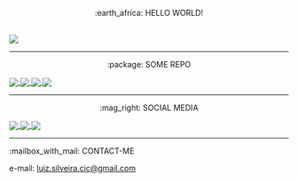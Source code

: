  <p align="center"> :earth_africa: HELLO WORLD! </p>

 <br>

 <a href="https://github.com/Linzer-Cyberheart">
   <img align="center" src="https://github-readme-stats.vercel.app/api?username=linzer-cyberheart&count_private=true&show_icons=true&theme=radical" />
 </a> 

 <hr>

  <p align="center"> :package: SOME REPO <p/>

 <a href="https://github.com/Linzer-Cyberheart/GODOT-GDScript-Parte-I">
   <img align="center" src="https://github-readme-stats.vercel.app/api/pin/?username=linzer-cyberheart&theme=radical&repo=GODOT-GDScript-Parte-I-" />
 </a>

 <a href="https://github.com/Linzer-Cyberheart/GODOT-GDScript-Parte-II">
   <img align="center" src="https://github-readme-stats.vercel.app/api/pin/?username=linzer-cyberheart&theme=radical&repo=GODOT-GDScript-Parte-II" />
 </a>

 <a href="https://github.com/Linzer-Cyberheart/GODOT-GDScript-Parte-III">
   <img align="center" src="https://github-readme-stats.vercel.app/api/pin/?username=linzer-cyberheart&theme=radical&repo=GODOT-GDScript-Parte-III" />
 </a>

 <a href="https://github.com/Linzer-Cyberheart/OKUNO">
   <img align="center" src="https://github-readme-stats.vercel.app/api/pin/?username=linzer-cyberheart&theme=radical&repo=OKUNO" />
 </a>

 <hr>

  <p align="center"> :mag_right: SOCIAL MEDIA <p/>


 <a align="center" href="https://github.com/Linzer-Cyberheart">
   <img align="center" src="https://img.shields.io/badge/-Github-000?style=flat-square&logo=Github&logoColor=white&link=https://github.com/Linzer-Cyberheart" />
 </a>

 <a align="center" href="https://github.com/Linzer-Cyberheart">
   <img align="center" src="https://img.shields.io/badge/-LinkedIn-blue?style=flat-square&logo=Linkedin&logoColor=white&link=https://www.linkedin.com/in/luizfernandoss/" />
 </a>

 <a align="center" href="https://github.com/Linzer-Cyberheart">
   <img align="center" src="https://img.shields.io/badge/-YouTube-ff0000?style=flat-square&labelColor=ff0000&logo=youtube&logoColor=white&link=https://www.youtube.com/channel/UCKsQt2-ymitctFnlfbxxkHA?view_as=subscriber" />
 </a>

 <hr>

 <p align="left"> :mailbox_with_mail: CONTACT-ME <p/>


 e-mail: luiz.silveira.cic@gmail.com
